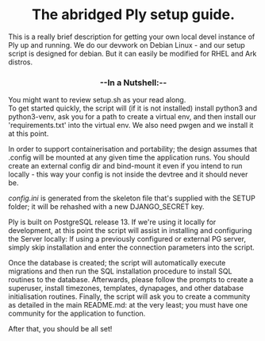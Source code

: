 <div align="center">
  <h1>The abridged Ply setup guide.</h1>
</div>
<p>This is a really brief description for getting your own local devel instance of Ply up and running. We do our devwork on Debian Linux - and our setup script is designed for debian. But it can easily be modified for RHEL and Ark distros.</p>
<h3 align="center">--In a Nutshell:--</h3>
<p>
You might want to review setup.sh as your read along.<br/>To get started quickly, the script will (if it is not installed) install python3 and python3-venv, ask you for a path to create a virtual env, and then install our 'requirements.txt' into the virtual env. We also need pwgen and we install it at this point.
</p>
<p>
In order to support containerisation and portability; the design assumes that .config will be mounted at any given time the application runs. You should create an external config dir and bind-mount it even if you intend to run locally - this way your config is not inside the devtree and it should never be.
</p>
<p>
<em>config.ini</em> is generated from the skeleton file that's supplied with the SETUP folder; it will be rehashed with a new DJANGO_SECRET key.
</p>

<p>
Ply is built on PostgreSQL release 13. If we're using it locally for development, at this point the script will assist in installing and configuring the Server locally: If using a previously configured or external PG server, simply skip installation and enter the connection parameters into the script.
</p>

<p>
Once the database is created; the script will automatically execute migrations and then run the SQL installation procedure to install SQL routines to the database. Afterwards, please follow the prompts to create a superuser, install timezones, templates, dynapages, and other database initialisation routines.
Finally, the script will ask you to create a community as detailed in the main README.md: at the very least; you must have one community for the application to function.
</p>

<p>After that, you should be all set!</p>
